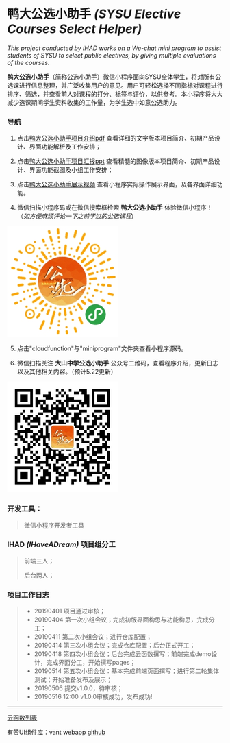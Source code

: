 ﻿# 鸭大公选小助手 _(SYSU Elective Courses Select Helper)_

_This project conducted by IHAD works on a We-chat mini program to assist students of SYSU to select public electives, by giving multiple evaluations of the courses._

 **鸭大公选小助手**（简称公选小助手）微信小程序面向SYSU全体学生，将对所有公选课进行信息整理，并广泛收集用户的意见。用户可轻松选择不同指标对课程进行排序、筛选，并查看前人对课程的打分、标签与评价，以供参考。本小程序将大大减少选课期间学生资料收集的工作量，为学生选中如意公选助力。
 
 ### 导航
1. 点击[鸭大公选小助手项目介绍pdf](https://github.com/shoringnie/PublicSelective/blob/master/%E9%B8%AD%E5%A4%A7%E5%85%AC%E9%80%89%E5%B0%8F%E5%8A%A9%E6%89%8B%E9%A1%B9%E7%9B%AE%E4%BB%8B%E7%BB%8D.pdf) 查看详细的文字版本项目简介、初期产品设计、界面功能解析及工作安排；

2. 点击[鸭大公选小助手项目汇报ppt](https://github.com/shoringnie/PublicSelective/blob/master/%E9%B8%AD%E5%A4%A7%E5%85%AC%E9%80%89%E5%B0%8F%E5%8A%A9%E6%89%8B%E9%A1%B9%E7%9B%AE%E6%B1%87%E6%8A%A5.pptx) 查看精髓的图像版本项目简介、初期产品设计、界面功能截图及小组工作安排；

3. 点击[鸭大公选小助手展示视频](https://github.com/shoringnie/PublicSelective/blob/master/%E9%B8%AD%E5%A4%A7%E5%85%AC%E9%80%89%E5%B0%8F%E5%8A%A9%E6%89%8B%E5%B1%95%E7%A4%BA%E8%A7%86%E9%A2%91.mp4) 查看小程序实际操作展示界面，及各界面详细功能。

4. 微信扫描小程序码或在微信搜索框检索 **鸭大公选小助手** 体验微信小程序！（_如方便麻烦评论一下之前学过的公选课程_）

![小程序码](https://github.com/shoringnie/PublicSelective/blob/master/%E5%B0%8F%E5%B0%8F%E7%A8%8B%E5%BA%8F%E7%A0%81.jpg)

5. 点击"cloudfunction"与"miniprogram"文件夹查看小程序源码。

6. 微信扫描关注 **大山中学公选小助手** 公众号二维码，查看程序介绍，更新日志以及其他相关内容。（预计5.22更新）

![二维码](https://github.com/shoringnie/PublicSelective/blob/master/%E5%85%AC%E4%BC%97%E5%8F%B7%E4%BA%8C%E7%BB%B4%E7%A0%81.jpg)


### 开发工具：
> 微信小程序开发者工具
 
### IHAD _(IHaveADream)_ 项目组分工
 > 前端三人；
 >
 > 后台两人；

### 项目工作日志
>- 20190401 项目通过审核；
>- 20190404 第一次小组会议；完成初版界面构思与功能构思，完成分工；
>- 20190411 第二次小组会议；进行仓库配置；
>- 20190414 第三次小组会议；完成仓库配置；后台正式开工；
>- 20190418 第四次小组会议；后台完成云函数撰写；前端完成demo设计，完成界面分工，开始撰写pages；
>- 20190514 第五次小组会议：基本完成前端页面撰写；进行第二轮集体测试；开始准备发布及展示；
>- 20190506 提交v1.0.0，待审核；
>- 20190516 12:00 v1.0.0审核成功，发布成功!


-----
 [云函数列表](https://shimo.im/docs/xPOeDR4ki3gJqbjn/read)
 
有赞UI组件库：vant webapp [github](https://link.juejin.im/?target=https%3A%2F%2Fyouzan.github.io%2Fvant-weapp)  
